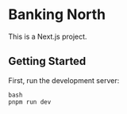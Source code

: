 # Banking North

This is a Next.js project.

## Getting Started

First, run the development server:

```
bash
pnpm run dev
```